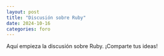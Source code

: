 ```yaml
---
layout: post
title: "Discusión sobre Ruby"
date: 2024-10-16
categories: foro
---
```

Aquí empieza la discusión sobre Ruby. ¡Comparte tus ideas!
